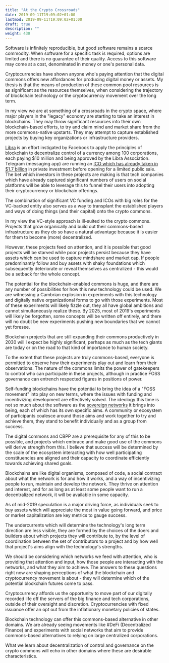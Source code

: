 ```yaml
---
title: "At the Crypto Crossroads"
date: 2019-09-11T19:09:02+01:00
lastmod: 2019-09-11T19:09:02+01:00
draft: true
description: ""
weight: 430
---
```



Software is infinitely reproducible, but good software remains a scarce commodity. When software for a specific task is required, options are limited and there is no guarantee of their quality. Access to this software may come at a cost, denominated in money or one's personal data. 

Cryptocurrencies have shown anyone who's paying attention that the digital commons offers new affordances for producing digital money or assets. My thesis is that the means of production of these common pool resources is as significant as the resources themselves, when considering the trajectory of blockchain technology or the cryptocurrency movement over the long term.

In my view we are at something of a crossroads in the crypto space, where major players in the "legacy" economy are starting to take an interest in blockchains. They may throw significant resources into their own blockchain-based efforts, to try and claim mind and market share from the more commons-native upstarts. They may attempt to capture established projects by buying key organizations or infrastructure providers.

[Libra](https://libra.org/en-US/white-paper/) is an effort instigated by Facebook to apply the principles of blockchain to decentralize control of a currency among 100 corporations, each paying $10 million and being approved by the Libra Association. Telegram (messaging app) are running an [ICO which has already taken in $1.7 billion](https://www.coindesk.com/telegram-doubles-amount-raised-in-ico-to-1-7-billion) in private investment before opening for a limited public sale. The bet which investors in these projects are making is that tech companies which have already captured significant numbers of users on social platforms will be able to leverage this to funnel their users into adopting their cryptocurrency or blockchain offerings.

The combination of significant VC funding and ICOs with big roles for the VC-backed entity also serves as a way to transplant the established players and ways of doing things (and their capital) onto the crypto commons. 

In my view the VC-style approach is ill-suited to the crypto commons. Projects that grow organically and build out their commons-based infrastructure as they do so have a natural advantage because it is easier for them to become (more) decentralized. 

However, these projects feed on attention, and it is possible that good projects will be starved while poor projects persist because they have assets which can be used to capture mindshare and market cap. If people predominantly follow and buy assets with shaky foundations which subsequently deteriorate or reveal themselves as centralized -  this would be a setback for the whole concept. 

The potential for the blockchain-enabled commons is huge, and there are any number of possibilities for how this new technology could be used. We are witnessing a Cambrian explosion in experiments with this technology and digitally native organizational forms to go with those experiments. Most of these experiments will likely fizzle out, they all have global ambitions and cannot simultaneously realize these. By 2025, most of 2019's experiments will likely be forgotten, some concepts will be written off entirely, and there will no doubt be new experiments pushing new boundaries that we cannot yet foresee.

Blockchain projects that are still expanding their commons productively in 2030 will I expect be highly significant, perhaps as much as the tech giants are today or on the road to that kind of importance to human society. 

To the extent that these projects are truly commons-based, everyone is permitted to observe how their experiments play out and learn from their observations. The nature of the commons limits the power of gatekeepers to control who can participate in these projects, although in practice FOSS governance can entrench respected figures in positions of power.

Self-funding blockchains have the potential to bring the idea of a "FOSS movement" into play on new terms, where the issues with funding and incentivizing development are effectively solved. The ideology this time is not so much about the software as the [sovereign networks](https://www.placeholder.vc/blog/2019/7/31/lvhpfydo4m3uoezhwhicyxo06og0mn) it brings into being, each of which has its own specific aims. A community or ecosystem of participants coalesce around those aims and work together to try and achieve them, they stand to benefit individually and as a group from success.

The digital commons and CBPP are a prerequisite for any of this to be possible, and projects which embrace and make good use of the commons will derive strength from this. I believe that success will be determined by the scale of the ecosystem interacting with how well participating constituencies are aligned and their capacity to coordinate efficiently towards achieving shared goals.

Blockchains are like digital organisms, composed of code, a social contract about what the network is for and how it works, and a way of incentivizing people to run, maintain and develop the network. They thrive on attention and interest, and for as long as at least some people want to run a decentralized network, it will be available in some capacity.

As of mid-2019 speculation is a major driving force, as individuals seek to buy assets which will appreciate the most in value going forward, and price or market capitalization are key metrics to gauge success.

The undercurrents which will determine the technology's long term direction are less visible, they are formed by the choices of the doers and builders about which projects they will contribute to, by the level of coordination between the set of contributors to a project and by how well that project's aims align with the technology's strengths.

We should be considering which networks we feed with attention, who is providing that attention and input, how those people are interacting with the networks, and what they aim to achieve. The answers to these questions right now are shaping perceptions of what the blockchain and cryptocurrency movement is about - they will determine which of the potential blockchain futures come to pass.

Cryptocurrency affords us the opportunity to move part of our digitally recorded life off the servers of the big finance and tech corporations, outside of their oversight and discretion. Cryptocurrencies with fixed issuance offer an opt out from the inflationary monetary policies of states.

Blockchain technology can offer this commons-based alternative in other domains. We are already seeing movements like #DeFi (Decentralized Finance) and experiments with social networks that aim to provide commons-based alternatives to relying on large centralized corporations.

What we learn about decentralization of control and governance on the crypto commons will echo in other domains where these are desirable characteristics.


